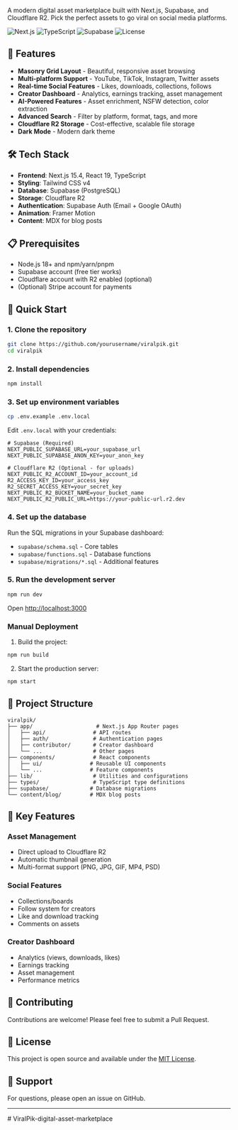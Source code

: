 
A modern digital asset marketplace built with Next.js, Supabase, and Cloudflare R2. Pick the perfect assets to go viral on social media platforms.

![Next.js](https://img.shields.io/badge/Next.js-15.4-black)
![TypeScript](https://img.shields.io/badge/TypeScript-5.0-blue)
![Supabase](https://img.shields.io/badge/Supabase-2.0-green)
![License](https://img.shields.io/badge/License-MIT-yellow)

## 🚀 Features

- **Masonry Grid Layout** - Beautiful, responsive asset browsing
- **Multi-platform Support** - YouTube, TikTok, Instagram, Twitter assets
- **Real-time Social Features** - Likes, downloads, collections, follows
- **Creator Dashboard** - Analytics, earnings tracking, asset management
- **AI-Powered Features** - Asset enrichment, NSFW detection, color extraction
- **Advanced Search** - Filter by platform, format, tags, and more
- **Cloudflare R2 Storage** - Cost-effective, scalable file storage
- **Dark Mode** - Modern dark theme

## 🛠️ Tech Stack

- **Frontend**: Next.js 15.4, React 19, TypeScript
- **Styling**: Tailwind CSS v4
- **Database**: Supabase (PostgreSQL)
- **Storage**: Cloudflare R2
- **Authentication**: Supabase Auth (Email + Google OAuth)
- **Animation**: Framer Motion
- **Content**: MDX for blog posts

## 📋 Prerequisites

- Node.js 18+ and npm/yarn/pnpm
- Supabase account (free tier works)
- Cloudflare account with R2 enabled (optional)
- (Optional) Stripe account for payments

## 🔧 Quick Start

### 1. Clone the repository
```bash
git clone https://github.com/yourusername/viralpik.git
cd viralpik
```

### 2. Install dependencies
```bash
npm install
```

### 3. Set up environment variables
```bash
cp .env.example .env.local
```

Edit `.env.local` with your credentials:
```env
# Supabase (Required)
NEXT_PUBLIC_SUPABASE_URL=your_supabase_url
NEXT_PUBLIC_SUPABASE_ANON_KEY=your_anon_key

# Cloudflare R2 (Optional - for uploads)
NEXT_PUBLIC_R2_ACCOUNT_ID=your_account_id
R2_ACCESS_KEY_ID=your_access_key
R2_SECRET_ACCESS_KEY=your_secret_key
NEXT_PUBLIC_R2_BUCKET_NAME=your_bucket_name
NEXT_PUBLIC_R2_PUBLIC_URL=https://your-public-url.r2.dev
```

### 4. Set up the database

Run the SQL migrations in your Supabase dashboard:
- `supabase/schema.sql` - Core tables
- `supabase/functions.sql` - Database functions
- `supabase/migrations/*.sql` - Additional features

### 5. Run the development server
```bash
npm run dev
```

Open [http://localhost:3000](http://localhost:3000)



### Manual Deployment

1. Build the project:
```bash
npm run build
```

2. Start the production server:
```bash
npm start
```

## 📁 Project Structure

```
viralpik/
├── app/                    # Next.js App Router pages
│   ├── api/               # API routes
│   ├── auth/              # Authentication pages
│   ├── contributor/       # Creator dashboard
│   └── ...                # Other pages
├── components/            # React components
│   ├── ui/               # Reusable UI components
│   └── ...               # Feature components
├── lib/                   # Utilities and configurations
├── types/                 # TypeScript type definitions
├── supabase/             # Database migrations
└── content/blog/         # MDX blog posts
```

## 🔑 Key Features

### Asset Management
- Direct upload to Cloudflare R2
- Automatic thumbnail generation
- Multi-format support (PNG, JPG, GIF, MP4, PSD)

### Social Features
- Collections/boards
- Follow system for creators
- Like and download tracking
- Comments on assets

### Creator Dashboard
- Analytics (views, downloads, likes)
- Earnings tracking
- Asset management
- Performance metrics

## 🤝 Contributing

Contributions are welcome! Please feel free to submit a Pull Request.

## 📄 License

This project is open source and available under the [MIT License](LICENSE).


## 📧 Support

For questions, please open an issue on GitHub.

---
#   V i r a l P i k - d i g i t a l - a s s e t - m a r k e t p l a c e  
 
